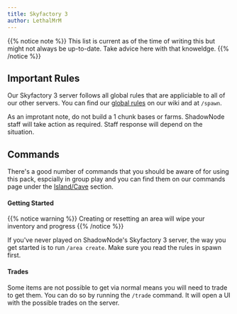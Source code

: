 ```yaml
---
title: Skyfactory 3
author: LethalMrM
---
```


{{% notice note %}}
This list is current as of the time of writing this but might not always be up-to-date. Take advice here with that knoweldge.
{{% /notice %}}

## Important Rules

Our Skyfactory 3 server follows all global rules that are appliciable to all of our other servers. You can find our [global rules](/rules) on our wiki and at `/spawn`.

As an improtant note, do not build a 1 chunk bases or farms. ShadowNode staff will take action as required. Staff response will depend on the situation.

## Commands

There's a good number of commands that you should be aware of for using this pack, espcially in group play and you can find them on our commands page under the [Island/Cave](/home/commands/#islandcave-area) section. 

#### Getting Started

{{% notice warning %}}
Creating or resetting an area will wipe your inventory and progress
{{% /notice %}}

If you've never played on ShadowNode's Skyfactory 3 server, the way you get started is to run `/area create`. Make sure you read the rules in spawn first.

#### Trades

Some items are not possible to get via normal means you will need to trade to get them. You can do so by running the `/trade` command. It will open a UI with the possible trades on the server.